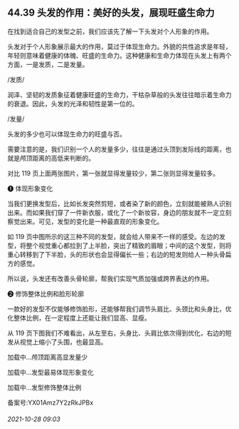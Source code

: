## 44.39 头发的作用：美好的头发，展现旺盛生命力
在找到适合自己的发型之前，我们应该先了解一下头发对个人形象的作用。



头发对于个人形象展示最大的作用，莫过于体现生命力。外貌的共性追求是年轻，年轻则意味着健康的体魄、旺盛的生命力。这种健康和生命力体现在头发上有两个方面，一是发质，二是发量。



/发质/
 



润泽、坚韧的发质象征着健康旺盛的生命力，干枯杂草般的头发往往暗示着生命力的衰退。因此，头发的光泽和韧性是第一位的。



/发量/
 



头发的多少也可以体现生命力的旺盛与否。



需要注意的是，我们识别一个人的发量多少，往往是通过头顶到发际线的距离，也就是颅顶距离的高低来判断的。



对比 119 页上面两张图片，第一张就显得发量较少，第二张则显得发量较多。



❶
 体现形象变化
 



当我们更换发型后，比如长发突然剪短，或者染了新的颜色，立刻就能被熟人识别出来。而如果我们穿了一件新衣服，或化了一个新妆容，身边的朋友就不一定立刻察觉出来。可见，发型的变化是一种最直观的形象变化。



如 119 页中图所示的这三种不同的发型，就会给人带来不一样的感受。左边的发型，将整个视觉重心都拉到了上半脸，突出了精致的眉眼；中间的这个发型，则将重心转移到了下半脸，头的形状也会显得偏长一些；右边的短发则给人一种头骨扁方的感觉。



所以说，头发还有改善头骨轮廓，帮我们实现气质加强或跨界表达的作用。



❷
 修饰整体比例和脸形轮廓
 



一款好的发型不仅能够修饰脸形，还能够帮我们调节头肩比、头颈比和头身比，优化整体比例，在一定程度上还能让我们显高、显瘦。



从 119 页下图我们不难看出，从左至右，头身比、头肩比依次得到优化，右边的短发从视觉上缩小了头围，也最显高。



![]()加载中...颅顶距离高显发量少
 



![]()加载中...发型最易体现形象变化
 



![]()加载中...发型修饰整体比例
 



备案号:YX01Amz7Y2zRkJPBx


###### 2021-10-28 09:03
